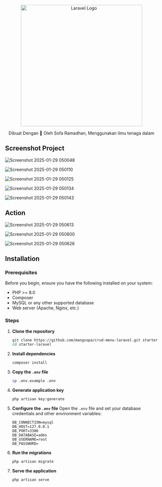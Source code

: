 <p align="center"><a href="https://laravel.com" target="_blank"><img src="https://raw.githubusercontent.com/laravel/art/master/logo-lockup/5%20SVG/2%20CMYK/1%20Full%20Color/laravel-logolockup-cmyk-red.svg" width="400" alt="Laravel Logo"></a></p>

<p align="center">Dibuat Dengan 💖 Oleh Sofa Ramadhan, Menggunakan ilmu tenaga dalam</p>

## Screenshot Project

![Screenshot 2025-01-29 050048](https://github.com/user-attachments/assets/2140385c-75b4-4ace-a033-23726b516a1b)

![Screenshot 2025-01-29 050110](https://github.com/user-attachments/assets/7ca84de4-0959-4be6-ae72-0a17cd99914a)

![Screenshot 2025-01-29 050125](https://github.com/user-attachments/assets/930a03d3-2b5f-4ab6-8145-874debd692f9)

![Screenshot 2025-01-29 050134](https://github.com/user-attachments/assets/be24400a-892f-4dc2-b766-b602cdc1dc1f)

![Screenshot 2025-01-29 050143](https://github.com/user-attachments/assets/10c18f08-8ecb-48b7-b54f-77fd9f30bbd1)

## Action

![Screenshot 2025-01-29 050613](https://github.com/user-attachments/assets/9e28e378-34bf-4cc4-a7df-35e077c5ce8c)

![Screenshot 2025-01-29 050600](https://github.com/user-attachments/assets/dc54c529-c7a5-4e36-b90a-010c7e7c5992)

![Screenshot 2025-01-29 050626](https://github.com/user-attachments/assets/f7ab52e0-75e3-461d-b6d6-89b7fb21aa99)

## Installation

### Prerequisites

Before you begin, ensure you have the following installed on your system:

- PHP >= 8.0
- Composer
- MySQL or any other supported database
- Web server (Apache, Nginx, etc.)

### Steps

1. **Clone the repository**
   ```bash
   git clone https://github.com/mangsopa/crud-menu-laravel.git starter-laravel
   cd starter-laravel
   ```

2. **Install dependencies**
   ```bash
   composer install
   ```

3. **Copy the `.env` file**
   ```bash
   cp .env.example .env
   ```

4. **Generate application key**
   ```bash
   php artisan key:generate
   ```

5. **Configure the `.env` file**
   Open the `.env` file and set your database credentials and other environment variables:
   ```env
   DB_CONNECTION=mysql
   DB_HOST=127.0.0.1
   DB_PORT=3306
   DB_DATABASE=adms
   DB_USERNAME=root
   DB_PASSWORD=
   ```

6. **Run the migrations**
   ```bash
   php artisan migrate
   ```

7. **Serve the application**
   ```bash
   php artisan serve
   ```
